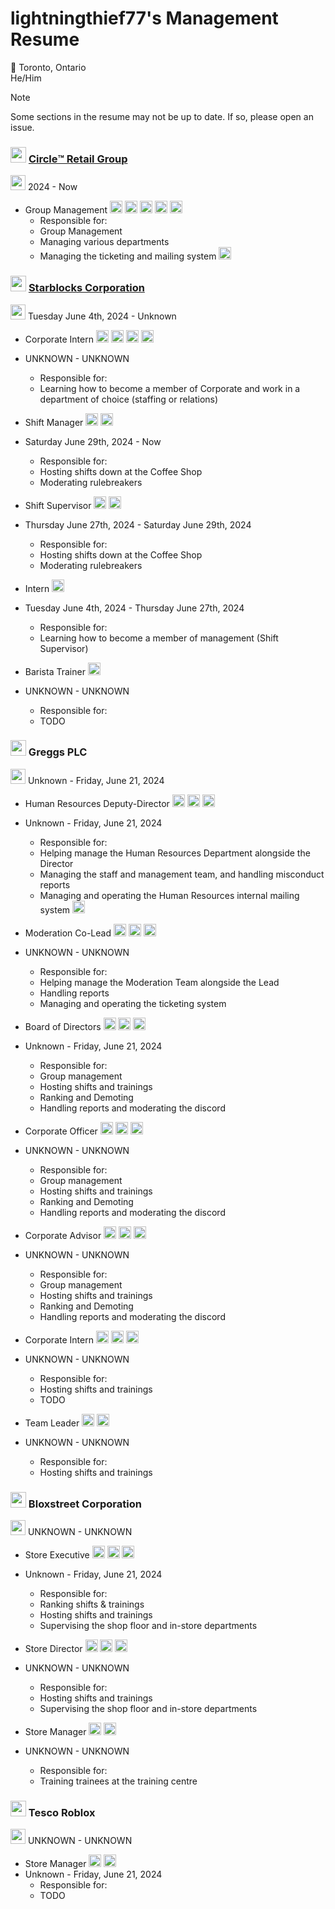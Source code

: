 # lightningthief77's Management Resume
🍁 Toronto, Ontario  
He/Him

> [!NOTE]
> Some sections in the resume may not be up to date. If so, please open an issue.

### <img src="https://github.com/lightningthief77/lightning-resume/assets/131876425/6735b0e6-022b-45bd-ba6e-1f257cc694e3" width="25" height="25"> [Circle™️ Retail Group](https://www.roblox.com/groups/34020323/Circle-Group#!/about)
<img src="https://github.com/lightningthief77/lightning-resume/assets/131876425/b27dd1f6-c317-44e6-9173-d1fcff366416" width="24" height="24"> 2024 - Now  

* Group Management <img src="https://github.com/lightningthief77/lightning-resume/assets/131876425/d0537104-ed7a-4314-bbb8-329711fed557" width="20" height="20"> <img src="https://github.com/lightningthief77/lightning-resume/assets/131876425/92382f8b-16ca-408c-bc66-baddc5133b6c" width="20" height="20"> <img src="https://github.com/lightningthief77/lightning-resume/assets/131876425/f5f69adf-910e-4da9-a26a-e3c6192d248e" width="20" height="20"> <img src="https://github.com/lightningthief77/lightning-resume/assets/131876425/016c09e0-2d44-4ee9-9f61-e400c00a9a67" width="20" height="20"> <img src="https://github.com/lightningthief77/lightning-resume/assets/131876425/08184531-0c0f-4164-a5c9-e6b2c2bb7be3" width="20" height="20">
  * Responsible for:
  * Group Management
  * Managing various departments
  * Managing the ticketing and mailing system <img src="https://github.com/lightningthief77/lightning-resume/assets/131876425/481e2fe5-63f6-4ce6-ac44-fc92d34800bb" width="20" height="20">

### <img src="https://github.com/lightningthief77/lightning-resume/assets/131876425/d6d9e0df-ac68-466b-9d27-468ddb3b316c" width="25" height="25"> [Starblocks Corporation](https://www.roblox.com/groups/14499927/Starblocks#!/about)
<img src="https://github.com/lightningthief77/lightning-resume/assets/131876425/b27dd1f6-c317-44e6-9173-d1fcff366416" width="24" height="24"> Tuesday June 4th, 2024 - Unknown  

* Corporate Intern <img src="https://github.com/lightningthief77/lightning-resume/assets/131876425/d0537104-ed7a-4314-bbb8-329711fed557" width="20" height="20"> <img src="https://github.com/lightningthief77/lightning-resume/assets/131876425/b4309ecb-354d-4be9-b2f0-647e19987c72" width="20" height="20"> <img src="https://github.com/lightningthief77/lightning-resume/assets/131876425/f5f69adf-910e-4da9-a26a-e3c6192d248e" width="20" height="20"> <img src="https://github.com/lightningthief77/lightning-resume/assets/131876425/016c09e0-2d44-4ee9-9f61-e400c00a9a67" width="20" height="20">
* UNKNOWN - UNKNOWN
  * Responsible for:
  * Learning how to become a member of Corporate and work in a department of choice (staffing or relations)

* Shift Manager <img src="https://github.com/lightningthief77/lightning-resume/assets/131876425/d0537104-ed7a-4314-bbb8-329711fed557" width="20" height="20"> <img src="https://github.com/lightningthief77/lightning-resume/assets/131876425/f5f69adf-910e-4da9-a26a-e3c6192d248e" width="20" height="20">
* Saturday June 29th, 2024 - Now
  * Responsible for:
  * Hosting shifts down at the Coffee Shop
  * Moderating rulebreakers

* Shift Supervisor <img src="https://github.com/lightningthief77/lightning-resume/assets/131876425/d0537104-ed7a-4314-bbb8-329711fed557" width="20" height="20"> <img src="https://github.com/lightningthief77/lightning-resume/assets/131876425/f5f69adf-910e-4da9-a26a-e3c6192d248e" width="20" height="20">
* Thursday June 27th, 2024 - Saturday June 29th, 2024
  * Responsible for:
  * Hosting shifts down at the Coffee Shop
  * Moderating rulebreakers

* Intern <img src="https://github.com/lightningthief77/lightning-resume/assets/131876425/c6df08f1-d7e9-4973-a694-3a868fa03870" width="20" height="20">
* Tuesday June 4th, 2024 - Thursday June 27th, 2024
  * Responsible for:
  * Learning how to become a member of management (Shift Supervisor)
 
* Barista Trainer <img src="https://github.com/lightningthief77/lightning-resume/assets/131876425/ab0da528-7361-41f9-9269-51c6d9bc20a6" width="20" height="20">
* UNKNOWN - UNKNOWN
  * Responsible for:
  * TODO

### <img src="https://github.com/lightningthief77/lightning-resume/assets/131876425/a0a1de31-d663-4556-9f4a-5bd316057d7c" width="25" height="25"> Greggs PLC
<img src="https://github.com/lightningthief77/lightning-resume/assets/131876425/b27dd1f6-c317-44e6-9173-d1fcff366416" width="24" height="24"> Unknown - Friday, June 21, 2024  

* Human Resources Deputy-Director <img src="https://github.com/lightningthief77/lightning-resume/assets/131876425/b4309ecb-354d-4be9-b2f0-647e19987c72" width="20" height="20"> <img src="https://github.com/lightningthief77/lightning-resume/assets/131876425/79eb3e9c-60ef-45ff-83f6-ab788d1fae16" width="20" height="20"> <img src="https://github.com/lightningthief77/lightning-resume/assets/131876425/be13acc7-48b1-4936-b083-bb6a85745b99" width="20" height="20">
* Unknown - Friday, June 21, 2024
  * Responsible for:
  * Helping manage the Human Resources Department alongside the Director
  * Managing the staff and management team, and handling misconduct reports
  * Managing and operating the Human Resources internal mailing system <img src="https://github.com/lightningthief77/lightning-resume/assets/131876425/481e2fe5-63f6-4ce6-ac44-fc92d34800bb" width="20" height="20">

* Moderation Co-Lead <img src="https://github.com/lightningthief77/lightning-resume/assets/131876425/b4309ecb-354d-4be9-b2f0-647e19987c72" width="20" height="20"> <img src="https://github.com/lightningthief77/lightning-resume/assets/131876425/35313559-a9ed-45d4-ae41-1271370bc2b9" width="20" height="20"> <img src="https://github.com/lightningthief77/lightning-resume/assets/131876425/be13acc7-48b1-4936-b083-bb6a85745b99" width="20" height="20">
* UNKNOWN - UNKNOWN
  * Responsible for:
  * Helping manage the Moderation Team alongside the Lead
  * Handling reports
  * Managing and operating the ticketing system

* Board of Directors <img src="https://github.com/lightningthief77/lightning-resume/assets/131876425/d0537104-ed7a-4314-bbb8-329711fed557" width="20" height="20"> <img src="https://github.com/lightningthief77/lightning-resume/assets/131876425/bc5d1b7a-ece2-4238-baae-109fbcedf7af" width="20" height="20"> <img src="https://github.com/lightningthief77/lightning-resume/assets/131876425/f5f69adf-910e-4da9-a26a-e3c6192d248e" width="20" height="20">
* Unknown - Friday, June 21, 2024
  * Responsible for:
  * Group management
  * Hosting shifts and trainings
  * Ranking and Demoting
  * Handling reports and moderating the discord

* Corporate Officer <img src="https://github.com/lightningthief77/lightning-resume/assets/131876425/d0537104-ed7a-4314-bbb8-329711fed557" width="20" height="20"> <img src="https://github.com/lightningthief77/lightning-resume/assets/131876425/bc5d1b7a-ece2-4238-baae-109fbcedf7af" width="20" height="20"> <img src="https://github.com/lightningthief77/lightning-resume/assets/131876425/f5f69adf-910e-4da9-a26a-e3c6192d248e" width="20" height="20">
* UNKNOWN - UNKNOWN
  * Responsible for:
  * Group management
  * Hosting shifts and trainings
  * Ranking and Demoting
  * Handling reports and moderating the discord
 
* Corporate Advisor <img src="https://github.com/lightningthief77/lightning-resume/assets/131876425/d0537104-ed7a-4314-bbb8-329711fed557" width="20" height="20"> <img src="https://github.com/lightningthief77/lightning-resume/assets/131876425/bc5d1b7a-ece2-4238-baae-109fbcedf7af" width="20" height="20"> <img src="https://github.com/lightningthief77/lightning-resume/assets/131876425/f5f69adf-910e-4da9-a26a-e3c6192d248e" width="20" height="20">
* UNKNOWN - UNKNOWN
  * Responsible for:
  * Group management
  * Hosting shifts and trainings
  * Ranking and Demoting
  * Handling reports and moderating the discord

* Corporate Intern <img src="https://github.com/lightningthief77/lightning-resume/assets/131876425/d0537104-ed7a-4314-bbb8-329711fed557" width="20" height="20"> <img src="https://github.com/lightningthief77/lightning-resume/assets/131876425/bc5d1b7a-ece2-4238-baae-109fbcedf7af" width="20" height="20"> <img src="https://github.com/lightningthief77/lightning-resume/assets/131876425/f5f69adf-910e-4da9-a26a-e3c6192d248e" width="20" height="20">
* UNKNOWN - UNKNOWN
  * Responsible for:
  * Hosting shifts and trainings
  * TODO

* Team Leader <img src="https://github.com/lightningthief77/lightning-resume/assets/131876425/d0537104-ed7a-4314-bbb8-329711fed557" width="20" height="20"> <img src="https://github.com/lightningthief77/lightning-resume/assets/131876425/f5f69adf-910e-4da9-a26a-e3c6192d248e" width="20" height="20">
* UNKNOWN - UNKNOWN
  * Responsible for:
  * Hosting shifts and trainings

### <img src="https://github.com/lightningthief77/lightning-resume/assets/131876425/189a84be-2b11-44e5-8440-0bbc7aab431b" width="25" height="25"> Bloxstreet Corporation
<img src="https://github.com/lightningthief77/lightning-resume/assets/131876425/b27dd1f6-c317-44e6-9173-d1fcff366416" width="24" height="24"> UNKNOWN - UNKNOWN

* Store Executive <img src="https://github.com/lightningthief77/lightning-resume/assets/131876425/d0537104-ed7a-4314-bbb8-329711fed557" width="20" height="20"> <img src="https://github.com/lightningthief77/lightning-resume/assets/131876425/bc5d1b7a-ece2-4238-baae-109fbcedf7af" width="20" height="20"> <img src="https://github.com/lightningthief77/lightning-resume/assets/131876425/f5f69adf-910e-4da9-a26a-e3c6192d248e" width="20" height="20">
* Unknown - Friday, June 21, 2024
  * Responsible for:
  * Ranking shifts & trainings
  * Hosting shifts and trainings
  * Supervising the shop floor and in-store departments

* Store Director <img src="https://github.com/lightningthief77/lightning-resume/assets/131876425/d0537104-ed7a-4314-bbb8-329711fed557" width="20" height="20"> <img src="https://github.com/lightningthief77/lightning-resume/assets/131876425/bc5d1b7a-ece2-4238-baae-109fbcedf7af" width="20" height="20"> <img src="https://github.com/lightningthief77/lightning-resume/assets/131876425/f5f69adf-910e-4da9-a26a-e3c6192d248e" width="20" height="20">
* UNKNOWN - UNKNOWN
  * Responsible for:
  * Hosting shifts and trainings
  * Supervising the shop floor and in-store departments

* Store Manager <img src="https://github.com/lightningthief77/lightning-resume/assets/131876425/d0537104-ed7a-4314-bbb8-329711fed557" width="20" height="20"> <img src="https://github.com/lightningthief77/lightning-resume/assets/131876425/f5f69adf-910e-4da9-a26a-e3c6192d248e" width="20" height="20">
* UNKNOWN - UNKNOWN
  * Responsible for:
  * Training trainees at the training centre

### <img src="https://github.com/lightningthief77/lightning-resume/assets/131876425/6735b0e6-022b-45bd-ba6e-1f257cc694e3" width="25" height="25"> Tesco Roblox
<img src="https://github.com/lightningthief77/lightning-resume/assets/131876425/b27dd1f6-c317-44e6-9173-d1fcff366416" width="24" height="24"> UNKNOWN - UNKNOWN  

* Store Manager <img src="https://github.com/lightningthief77/lightning-resume/assets/131876425/d0537104-ed7a-4314-bbb8-329711fed557" width="20" height="20"> <img src="https://github.com/lightningthief77/lightning-resume/assets/131876425/f5f69adf-910e-4da9-a26a-e3c6192d248e" width="20" height="20">
* Unknown - Friday, June 21, 2024
  * Responsible for:
  * TODO
